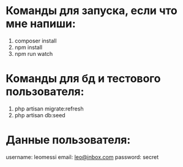 # Команды для запуска, если что мне напиши:
1. composer install
2. npm install
3. npm run watch


# Команды для бд и тестового пользователя:
1. php artisan migrate:refresh
2. php artisan db:seed

# Данные пользователя:
username: leomessi
email: leo@inbox.com
password: secret


